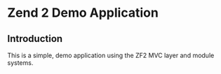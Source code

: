 Zend 2 Demo Application
=======================

Introduction
------------
This is a simple, demo application using the ZF2 MVC layer and module
systems.
